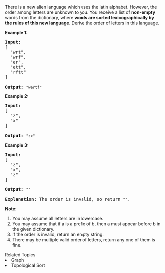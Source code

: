 <p>There is a new alien language which uses the latin alphabet. However, the order among letters are unknown to you. You receive a list of <b>non-empty</b> words from the dictionary, where <b>words are sorted lexicographically by the rules of this new language</b>. Derive the order of letters in this language.</p>

<p><b>Example 1:</b></p>

<pre>
<strong>Input:</strong>
[
  &quot;wrt&quot;,
  &quot;wrf&quot;,
  &quot;er&quot;,
  &quot;ett&quot;,
  &quot;rftt&quot;
]

<strong>Output: </strong><code>&quot;wertf&quot;</code>
</pre>

<p><b>Example 2:</b></p>

<pre>
<strong>Input:</strong>
[
  &quot;z&quot;,
  &quot;x&quot;
]

<strong>Output: </strong><code>&quot;zx&quot;</code>
</pre>

<p><b>Example 3:</b></p>

<pre>
<strong>Input:</strong>
[
  &quot;z&quot;,
  &quot;x&quot;,
  &quot;z&quot;
] 

<strong>Output:</strong> <code>&quot;&quot;</code>&nbsp;

<strong>Explanation:</strong> The order is invalid, so return <code>&quot;&quot;</code>.
</pre>

<p><b>Note:</b></p>

<ol>
	<li>You may assume all letters are in lowercase.</li>
	<li>You may assume that if a is a prefix of b, then a must appear before b in the given dictionary.</li>
	<li>If the order is invalid, return an empty string.</li>
	<li>There may be multiple valid order of letters, return any one of them is fine.</li>
</ol>
<div><div>Related Topics</div><div><li>Graph</li><li>Topological Sort</li></div></div>